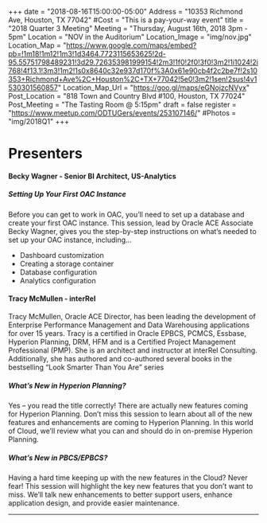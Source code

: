 +++
date = "2018-08-16T15:00:00-05:00"
Address = "10353 Richmond Ave, Houston, TX 77042"
#Cost = "This is a pay-your-way event"
title = "2018 Quarter 3 Meeting"
Meeting = "Thursday, August 16th, 2018 3pm - 5pm"
Location = "NOV in the Auditorium"
Location_Image = "img/nov.jpg"
Location_Map = "https://www.google.com/maps/embed?pb=!1m18!1m12!1m3!1d3464.7723115653625!2d-95.55751798489231!3d29.726353981999154!2m3!1f0!2f0!3f0!3m2!1i1024!2i768!4f13.1!3m3!1m2!1s0x8640c32e937d170f%3A0x61e90cb4f2c2be7f!2s10353+Richmond+Ave%2C+Houston%2C+TX+77042!5e0!3m2!1sen!2sus!4v1530301560857"
Location_Map_Url = "https://goo.gl/maps/eGNojzcNVyx"
Post_Location = "818 Town and Country Blvd #100, Houston, TX 77024"
Post_Meeting = "The Tasting Room @ 5:15pm"
draft = false
register = "https://www.meetup.com/ODTUGers/events/253107146/"
#Photos = "img/2018Q1"
+++

# Presenters
#### Becky Wagner [<i class="fa fa-twitter"></i>](https://twitter.com/Bec_Wagner) [<i class="fa fa-link"></i>](http://bec-wagner.com/) - Senior BI Architect, US-Analytics
##### Setting Up Your First OAC Instance

Before you can get to work in OAC, you’ll need to set up a database and create your first OAC instance. This session, lead by Oracle ACE Associate Becky Wagner, gives you the step-by-step instructions on what’s needed to set up your OAC instance, including...

 - Dashboard customization
 - Creating a storage container
 - Database configuration
 - Analytics configuration


#### Tracy McMullen [<i class="fa fa-twitter"></i>](https://twitter.com/tracyamcmullen1) - interRel
Tracy McMullen, Oracle ACE Director, has been leading the development of Enterprise Performance Management and Data Warehousing applications for over 15 years.  Tracy is a certified in Oracle EPBCS, PCMCS, Essbase, Hyperion Planning, DRM, HFM and is a Certified Project Management Professional (PMP).  She is an architect and instructor at interRel Consulting.  Additionally, she has authored and co-authored several books in the bestselling “Look Smarter Than You Are” series

##### What’s New in Hyperion Planning?
Yes – you read the title correctly! There are actually new features coming for Hyperion Planning. Don’t miss this session to learn about all of the new features and enhancements are coming to Hyperion Planning. In this world of Cloud, we’ll review what you can and should do in on-premise Hyperion Planning.

##### What’s New in PBCS/EPBCS?
Having a hard time keeping up with the new features in the Cloud? Never fear! This session will highlight the key new features that you don’t want to miss. We’ll talk new enhancements to better support users, enhance application design, and provide easier maintenance.

---

